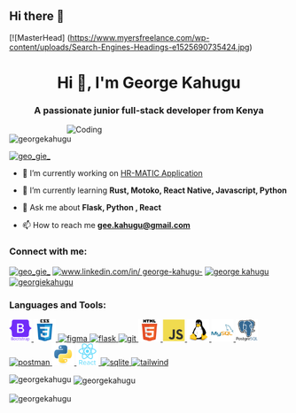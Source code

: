 ## Hi there 👋

[![MasterHead] (https://www.myersfreelance.com/wp-content/uploads/Search-Engines-Headings-e1525690735424.jpg)

<h1 align="center">Hi 👋, I'm George Kahugu</h1>
<h3 align="center">A passionate junior full-stack developer from Kenya</h3>

<img align="right" alt="Coding" width="400" src= https://i.pinimg.com/originals/81/17/8b/81178b47a8598f0c81c4799f2cdd4057.gif>

<p align="left"> <img src="https://komarev.com/ghpvc/?username=georgekahugu&label=Profile%20views&color=0e75b6&style=flat" alt="georgekahugu" /> </p>

<p align="left"> <a href="https://twitter.com/geo_gie_" target="blank"><img src="https://img.shields.io/twitter/follow/geo_gie_?logo=twitter&style=for-the-badge" alt="geo_gie_" /></a> </p>

- 🔭 I’m currently working on [HR-MATIC Application](https://github.com/GeorgeKahugu/HR-MATIC-APPLICATION.git)

- 🌱 I’m currently learning **Rust, Motoko, React Native, Javascript, Python**

- 💬 Ask me about **Flask, Python , React**

- 📫 How to reach me **gee.kahugu@gmail.com**

<h3 align="left">Connect with me:</h3>
<p align="left">
<a href="https://twitter.com/geo_gie_" target="blank"><img align="center" src="https://raw.githubusercontent.com/rahuldkjain/github-profile-readme-generator/master/src/images/icons/Social/twitter.svg" alt="geo_gie_" height="30" width="40" /></a>
<a href="https://linkedin.com/in/www.linkedin.com/in/ george-kahugu-" target="blank"><img align="center" src="https://raw.githubusercontent.com/rahuldkjain/github-profile-readme-generator/master/src/images/icons/Social/linked-in-alt.svg" alt="www.linkedin.com/in/ george-kahugu-" height="30" width="40" /></a>
<a href="https://fb.com/george kahugu" target="blank"><img align="center" src="https://raw.githubusercontent.com/rahuldkjain/github-profile-readme-generator/master/src/images/icons/Social/facebook.svg" alt="george kahugu" height="30" width="40" /></a>
<a href="https://instagram.com/georgiekahugu" target="blank"><img align="center" src="https://raw.githubusercontent.com/rahuldkjain/github-profile-readme-generator/master/src/images/icons/Social/instagram.svg" alt="georgiekahugu" height="30" width="40" /></a>
</p>

<h3 align="left">Languages and Tools:</h3>
<p align="left"> <a href="https://getbootstrap.com" target="_blank" rel="noreferrer"> <img src="https://raw.githubusercontent.com/devicons/devicon/master/icons/bootstrap/bootstrap-plain-wordmark.svg" alt="bootstrap" width="40" height="40"/> </a> <a href="https://www.w3schools.com/css/" target="_blank" rel="noreferrer"> <img src="https://raw.githubusercontent.com/devicons/devicon/master/icons/css3/css3-original-wordmark.svg" alt="css3" width="40" height="40"/> </a> <a href="https://www.figma.com/" target="_blank" rel="noreferrer"> <img src="https://www.vectorlogo.zone/logos/figma/figma-icon.svg" alt="figma" width="40" height="40"/> </a> <a href="https://flask.palletsprojects.com/" target="_blank" rel="noreferrer"> <img src="https://www.vectorlogo.zone/logos/pocoo_flask/pocoo_flask-icon.svg" alt="flask" width="40" height="40"/> </a> <a href="https://git-scm.com/" target="_blank" rel="noreferrer"> <img src="https://www.vectorlogo.zone/logos/git-scm/git-scm-icon.svg" alt="git" width="40" height="40"/> </a> <a href="https://www.w3.org/html/" target="_blank" rel="noreferrer"> <img src="https://raw.githubusercontent.com/devicons/devicon/master/icons/html5/html5-original-wordmark.svg" alt="html5" width="40" height="40"/> </a> <a href="https://developer.mozilla.org/en-US/docs/Web/JavaScript" target="_blank" rel="noreferrer"> <img src="https://raw.githubusercontent.com/devicons/devicon/master/icons/javascript/javascript-original.svg" alt="javascript" width="40" height="40"/> </a> <a href="https://www.linux.org/" target="_blank" rel="noreferrer"> <img src="https://raw.githubusercontent.com/devicons/devicon/master/icons/linux/linux-original.svg" alt="linux" width="40" height="40"/> </a> <a href="https://www.mysql.com/" target="_blank" rel="noreferrer"> <img src="https://raw.githubusercontent.com/devicons/devicon/master/icons/mysql/mysql-original-wordmark.svg" alt="mysql" width="40" height="40"/> </a> <a href="https://www.postgresql.org" target="_blank" rel="noreferrer"> <img src="https://raw.githubusercontent.com/devicons/devicon/master/icons/postgresql/postgresql-original-wordmark.svg" alt="postgresql" width="40" height="40"/> </a> <a href="https://postman.com" target="_blank" rel="noreferrer"> <img src="https://www.vectorlogo.zone/logos/getpostman/getpostman-icon.svg" alt="postman" width="40" height="40"/> </a> <a href="https://www.python.org" target="_blank" rel="noreferrer"> <img src="https://raw.githubusercontent.com/devicons/devicon/master/icons/python/python-original.svg" alt="python" width="40" height="40"/> </a> <a href="https://reactjs.org/" target="_blank" rel="noreferrer"> <img src="https://raw.githubusercontent.com/devicons/devicon/master/icons/react/react-original-wordmark.svg" alt="react" width="40" height="40"/> </a> <a href="https://www.sqlite.org/" target="_blank" rel="noreferrer"> <img src="https://www.vectorlogo.zone/logos/sqlite/sqlite-icon.svg" alt="sqlite" width="40" height="40"/> </a> <a href="https://tailwindcss.com/" target="_blank" rel="noreferrer"> <img src="https://www.vectorlogo.zone/logos/tailwindcss/tailwindcss-icon.svg" alt="tailwind" width="40" height="40"/> </a> </p>

<p><img align="left" src="https://github-readme-stats.vercel.app/api/top-langs?username=georgekahugu&show_icons=true&locale=en&layout=compact" alt="georgekahugu" /></p>

<p>&nbsp;<img align="center" src="https://github-readme-stats.vercel.app/api?username=georgekahugu&show_icons=true&locale=en" alt="georgekahugu" /></p>

<p><img align="center" src="https://github-readme-streak-stats.herokuapp.com/?user=georgekahugu&" alt="georgekahugu" /></p>
